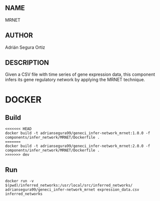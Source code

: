 ## NAME

MRNET

## AUTHOR

Adrián Segura Ortiz

## DESCRIPTION

Given a CSV file with time series of gene expression data, this component infers its gene regulatory network by applying the MRNET technique.

# DOCKER

## Build

```
<<<<<<< HEAD
docker build -t adriansegura99/geneci_infer-network_mrnet:1.0.0 -f components/infer_network/MRNET/Dockerfile .
=======
docker build -t adriansegura99/geneci_infer-network_mrnet:2.0.0 -f components/infer_network/MRNET/Dockerfile .
>>>>>>> dev
```

## Run

```
docker run -v $(pwd)/inferred_networks:/usr/local/src/inferred_networks/ adriansegura99/geneci_infer-network_mrnet expression_data.csv inferred_networks
```
